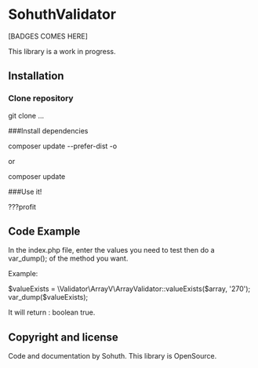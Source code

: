 # SohuthValidator

[BADGES COMES HERE]

This library is a work in progress.

## Installation

### Clone repository

git clone ...

###Install dependencies

composer update --prefer-dist -o

or

composer update

###Use it!

???profit

## Code Example

In the index.php file, enter the values you need to test then do a var_dump(); of the method you want.

Example:

$valueExists = \Validator\ArrayV\ArrayValidator::valueExists($array, '270');
var_dump($valueExists);

It will return : boolean true.

## Copyright and license

Code and documentation by Sohuth. This library is OpenSource.
